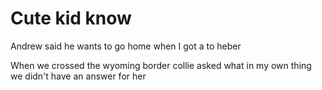 # Cute kid know

Andrew said he wants to go home when I got a to heber

When we crossed the wyoming border collie asked what in my own thing we didn't have an answer for her
